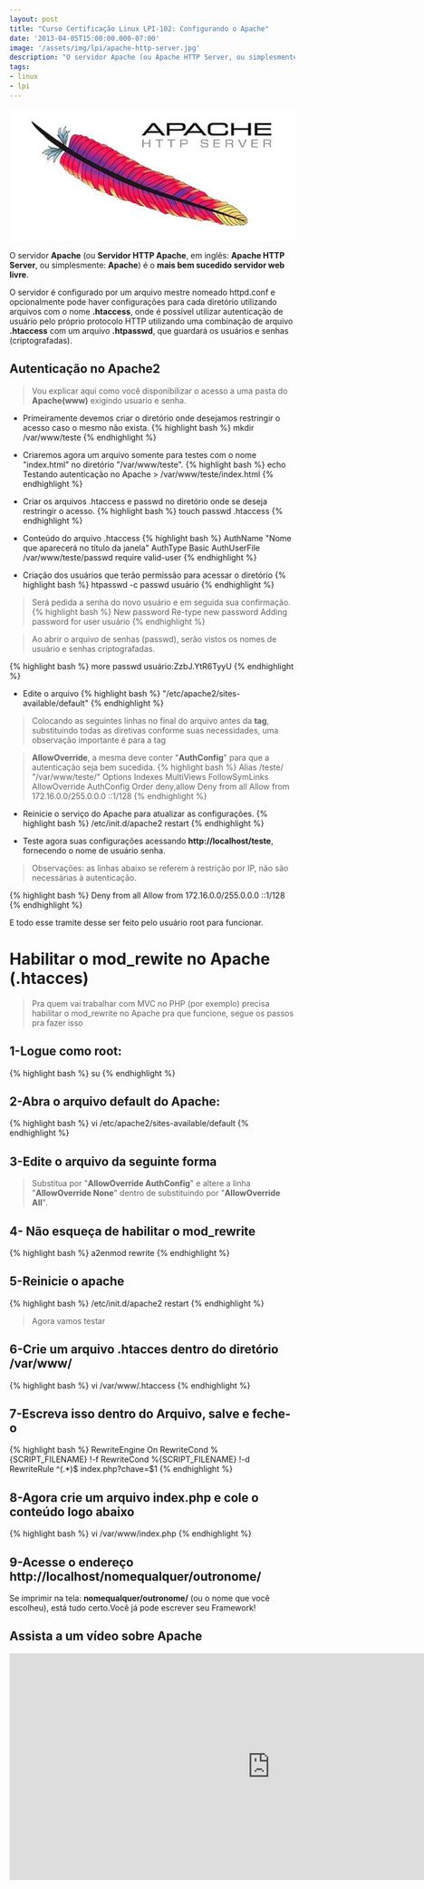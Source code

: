 ```yaml
---
layout: post
title: "Curso Certificação Linux LPI-102: Configurando o Apache"
date: '2013-04-05T15:00:00.000-07:00'
image: '/assets/img/lpi/apache-http-server.jpg'
description: "O servidor Apache (ou Apache HTTP Server, ou simplesmente Apache) é o mais bem sucedido servidor web livre."
tags:
- linux
- lpi
---
```


![Configurando o Apache](/assets/img/lpi/apache-http-server.jpg "Configurando o Apache")

O servidor __Apache__ (ou __Servidor HTTP Apache__, em inglês: __Apache HTTP Server__, ou simplesmente: __Apache__) é o __mais bem sucedido servidor web livre__.


O servidor é configurado por um arquivo mestre nomeado httpd.conf e opcionalmente pode haver configurações para cada diretório utilizando arquivos com o nome __.htaccess__, onde é possível utilizar autenticação de usuário pelo próprio protocolo HTTP utilizando uma combinação de arquivo __.htaccess__ com um arquivo __.htpasswd__, que guardará os usuários e senhas (criptografadas).

## Autenticação no Apache2
 
> Vou explicar aqui como você disponibilizar o acesso a uma pasta do __Apache(www)__ exigindo usuario e senha.

* Primeiramente devemos criar o diretório onde desejamos restringir o acesso caso o mesmo não exista.
{% highlight bash %}
mkdir /var/www/teste 
{% endhighlight %}

* Criaremos agora um arquivo somente para testes com o nome "index.html" no diretório "/var/www/teste".
{% highlight bash %}
echo Testando autenticação no Apache > /var/www/teste/index.html 
{% endhighlight %}

* Criar os arquivos .htaccess e passwd no diretório onde se deseja restringir o acesso.
{% highlight bash %}
touch passwd .htaccess
{% endhighlight %}

* Conteúdo do arquivo .htaccess 
{% highlight bash %}
AuthName "Nome que aparecerá no título da janela"
AuthType Basic
AuthUserFile /var/www/teste/passwd
require valid-user 
{% endhighlight %}

* Criação dos usuários que terão permissão para acessar o diretório
{% highlight bash %}
htpasswd -c passwd usuário
{% endhighlight %}

> Será pedida a senha do novo usuário e em seguida sua confirmação.
{% highlight bash %}
New password
Re-type new password
Adding password for user usuário
{% endhighlight %}


<script async src="https://pagead2.googlesyndication.com/pagead/js/adsbygoogle.js"></script>

<!-- Informat -->
<ins class="adsbygoogle"
     style="display:block"
     data-ad-client="ca-pub-2838251107855362"
     data-ad-slot="2327980059"
     data-ad-format="auto"
     data-full-width-responsive="true"></ins>

<script>
(adsbygoogle = window.adsbygoogle || []).push({});
</script>


> Ao abrir o arquivo de senhas (passwd), serão vistos os nomes de usuário e senhas criptografadas.

{% highlight bash %}
more passwd
usuário:ZzbJ.YtR6TyyU
{% endhighlight %}

* Edite o arquivo
{% highlight bash %}
"/etc/apache2/sites-available/default"
{% endhighlight %}

> Colocando as seguintes linhas no final do arquivo antes da __tag__, substituindo todas as diretivas conforme suas necessidades, uma observação importante é para a tag 

> __AllowOverride__, a mesma deve conter "__AuthConfig__" para que a autenticação seja bem sucedida.
{% highlight bash %}
Alias /teste/ "/var/www/teste/"
Options Indexes MultiViews FollowSymLinks
AllowOverride AuthConfig
Order deny,allow
Deny from all
Allow from 172.16.0.0/255.0.0.0 ::1/128
{% endhighlight %}

* Reinicie o serviço do Apache para atualizar as configurações.
{% highlight bash %}
/etc/init.d/apache2 restart
{% endhighlight %}

* Teste agora suas configurações acessando __http://localhost/teste__, fornecendo o nome de usuário senha.

> Observações: as linhas abaixo se referem à restrição por IP, não são necessárias à autenticação.

{% highlight bash %}
Deny from all
Allow from 172.16.0.0/255.0.0.0 ::1/128
{% endhighlight %}


<script async src="https://pagead2.googlesyndication.com/pagead/js/adsbygoogle.js"></script>

<!-- Informat -->
<ins class="adsbygoogle"
     style="display:block"
     data-ad-client="ca-pub-2838251107855362"
     data-ad-slot="2327980059"
     data-ad-format="auto"
     data-full-width-responsive="true"></ins>

<script>
(adsbygoogle = window.adsbygoogle || []).push({});
</script>


E todo esse tramite desse ser feito pelo usuário root para funcionar.
 
# Habilitar o mod_rewite no Apache (.htacces)

> Pra quem vai trabalhar com MVC no PHP (por exemplo) precisa habilitar o mod_rewrite no Apache pra que funcione, segue os passos pra fazer isso

## 1-Logue como root: 
{% highlight bash %}
su
{% endhighlight %}

## 2-Abra o arquivo default do Apache: 
{% highlight bash %}
vi /etc/apache2/sites-available/default
{% endhighlight %}

## 3-Edite o arquivo da seguinte forma

> Substitua por "__AllowOverride AuthConfig__" e altere a linha "__AllowOverride None__" dentro de  substituindo por "__AllowOverride All__". 

## 4- Não esqueça de habilitar o mod_rewrite
{% highlight bash %}
a2enmod rewrite
{% endhighlight %}

## 5-Reinicie o apache
{% highlight bash %}
/etc/init.d/apache2 restart
{% endhighlight %}

> Agora vamos testar 

## 6-Crie um arquivo .htacces dentro do diretório /var/www/
{% highlight bash %}
vi /var/www/.htaccess
{% endhighlight %}


<script async src="https://pagead2.googlesyndication.com/pagead/js/adsbygoogle.js"></script>

<!-- Informat -->
<ins class="adsbygoogle"
     style="display:block"
     data-ad-client="ca-pub-2838251107855362"
     data-ad-slot="2327980059"
     data-ad-format="auto"
     data-full-width-responsive="true"></ins>

<script>
(adsbygoogle = window.adsbygoogle || []).push({});
</script>


## 7-Escreva isso dentro do Arquivo, salve e feche-o
{% highlight bash %}
RewriteEngine On
RewriteCond %{SCRIPT_FILENAME} !-f
RewriteCond %{SCRIPT_FILENAME} !-d
RewriteRule ^(.*)$ index.php?chave=$1 
{% endhighlight %}

## 8-Agora crie um arquivo index.php e cole o conteúdo logo abaixo
{% highlight bash %}
vi /var/www/index.php
{% endhighlight %}

## 9-Acesse o endereço http://localhost/nomequalquer/outronome/

Se imprimir na tela: __nomequalquer/outronome/__ (ou o nome que você escolheu), está tudo certo.Você já pode escrever seu Framework!

## Assista a um vídeo sobre Apache

<iframe width="920" height="400" src="https://www.youtube.com/embed/5hQyfXIMviM" frameborder="0" allow="accelerometer; autoplay; encrypted-media; gyroscope; picture-in-picture" allowfullscreen></iframe>

<script async src="https://pagead2.googlesyndication.com/pagead/js/adsbygoogle.js"></script>

<!-- Informat -->
<ins class="adsbygoogle"
 style="display:block"
 data-ad-client="ca-pub-2838251107855362"
 data-ad-slot="2327980059"
 data-ad-format="auto"
 data-full-width-responsive="true"></ins>

<script>
(adsbygoogle = window.adsbygoogle || []).push({});
</script>

